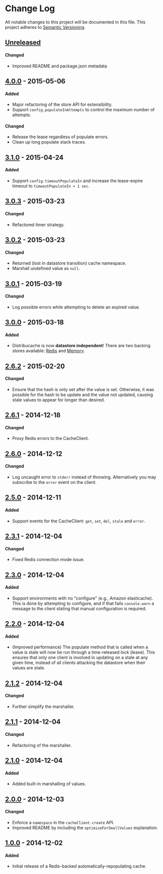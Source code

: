 # Change Log
All notable changes to this project will be documented in this file.
This project adheres to [Semantic Versioning](http://semver.org/).

## [Unreleased][unreleased]
#### Changed
- Improved README and package.json metadata

## [4.0.0] - 2015-05-06
#### Added
- Major refactoring of the store API for extensibility.
- Support `config.populateInAttempts` to control the maximum number of attempts.

#### Changed
- Release the lease regardless of populate errors.
- Clean up long populate stack traces.

## [3.1.0] - 2015-04-24
#### Added
- Support `config.timeoutPopulateIn` and increase the lease-expire timeout
  to `timeoutPopulateIn + 1 sec`.

## [3.0.3] - 2015-03-23
#### Changed
- Refactored timer strategy.

## [3.0.2] - 2015-03-23
#### Changed
- Returned (lost in datastore transition) cache namespace.
- Marshall undefined value as `null`.

## [3.0.1] - 2015-03-19
#### Changed
- Log possible errors while attempting to delete an expired value.

## [3.0.0] - 2015-03-18
#### Added
- Distribucache is now **datastore independent**! There are two backing stores available:
  [Redis](https://github.com/dowjones/distribucache-redis-store) and
  [Memory](https://github.com/dowjones/distribucache-memory-store).

## [2.6.2] - 2015-02-20
#### Changed
- Ensure that the hash is only set after the value is set. Otherwise, it was possible
  for the hash to be update and the value not updated, causing stale values to appear
  for longer than desired.

## [2.6.1] - 2014-12-18
#### Changed
- Proxy Redis errors to the CacheClient.

## [2.6.0] - 2014-12-12
#### Changed
- Log uncaught error to `stderr` instead of throwing. Alternatively you may
  subscribe to the `error` event on the client.

## [2.5.0] - 2014-12-11
#### Added
- Support events for the CacheClient: `get`, `set`, `del`, `stale` and `error`.

## [2.3.1] - 2014-12-04
#### Changed
- Fixed Redis connection mode issue.

## [2.3.0] - 2014-12-04
#### Added
- Support environments with no "configure" (e.g., Amazon elasticache). This is done
  by attempting to configure, and if that fails `console.warn` a message to the client
  stating that manual configuration is required.

## [2.2.0] - 2014-12-04
#### Added
- (Improved performance) The populate method that is called when a value is stale will
  now be run through a time-released lock (lease). This ensures that only one client
  is involved in updating on a stale at any given time, instead of all
  clients attacking the datastore when their values are stale.

## [2.1.2] - 2014-12-04
#### Changed
- Further simplify the marshaller.

## [2.1.1] - 2014-12-04
#### Changed
- Refactoring of the marshaller.

## [2.1.0] - 2014-12-04
#### Added
- Added built-in marshalling of values.

## [2.0.0] - 2014-12-03
#### Changed
- Enforce a `namespace` in the `cacheClient.create` API.
- Improved README by including the `optimizeForSmallValues` explanation.

## [1.0.0] - 2014-12-02
#### Added
- Initial release of a Redis-backed automatically-repopulating cache.


[unreleased]: https://github.com/dowjones/distribucache/compare/v4.0.0...HEAD
[4.0.0]: https://github.com/dowjones/distribucache/compare/v3.1.0...v4.0.0
[3.1.0]: https://github.com/dowjones/distribucache/compare/v3.0.3...v3.1.0
[3.0.3]: https://github.com/dowjones/distribucache/compare/v3.0.2...v3.0.3
[3.0.2]: https://github.com/dowjones/distribucache/compare/v3.0.1...v3.0.2
[3.0.1]: https://github.com/dowjones/distribucache/compare/v3.0.0...v3.0.1
[3.0.0]: https://github.com/dowjones/distribucache/compare/v2.6.2...v3.0.0
[2.6.2]: https://github.com/dowjones/distribucache/compare/v2.6.1...v2.6.2
[2.6.1]: https://github.com/dowjones/distribucache/compare/v2.6.0...v2.6.1
[2.6.0]: https://github.com/dowjones/distribucache/compare/v2.5.0...v2.6.0
[2.5.0]: https://github.com/dowjones/distribucache/compare/v2.3.1...v2.5.0
[2.3.1]: https://github.com/dowjones/distribucache/compare/v2.3.0...v2.3.1
[2.3.0]: https://github.com/dowjones/distribucache/compare/v2.2.0...v2.3.0
[2.2.0]: https://github.com/dowjones/distribucache/compare/v2.1.2...v2.2.0
[2.1.2]: https://github.com/dowjones/distribucache/compare/v2.1.1...v2.1.2
[2.1.1]: https://github.com/dowjones/distribucache/compare/v2.1.0...v2.1.1
[2.1.0]: https://github.com/dowjones/distribucache/compare/v2.0.0...v2.1.0
[2.0.0]: https://github.com/dowjones/distribucache/compare/v1.0.0...v2.0.0
[1.0.0]: https://github.com/dowjones/distribucache/compare/5bc09c79ac8652c8a07407e803d5ddc74ebe761c...v1.0.0
